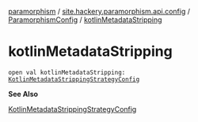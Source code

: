[paramorphism](../../index.md) / [site.hackery.paramorphism.api.config](../index.md) / [ParamorphismConfig](index.md) / [kotlinMetadataStripping](./kotlin-metadata-stripping.md)

# kotlinMetadataStripping

`open val kotlinMetadataStripping: `[`KotlinMetadataStrippingStrategyConfig`](../../site.hackery.paramorphism.api.config.strategies.obfuscation.kotlin/-kotlin-metadata-stripping-strategy-config.md)

**See Also**

[KotlinMetadataStrippingStrategyConfig](../../site.hackery.paramorphism.api.config.strategies.obfuscation.kotlin/-kotlin-metadata-stripping-strategy-config.md)

